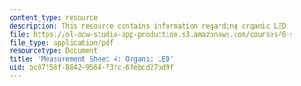 ```yaml
---
content_type: resource
description: This resource contains information regarding organic LED.
file: https://ol-ocw-studio-app-production.s3.amazonaws.com/courses/6-s079-nanomaker-spring-2013/bc07f58f8842956473fc6febcd27bd9f_MIT6_S079S13_lab04.pdf
file_type: application/pdf
resourcetype: Document
title: 'Measurement Sheet 4: Organic LED'
uid: bc07f58f-8842-9564-73fc-6febcd27bd9f
---
```

